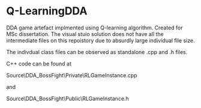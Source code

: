 # Q-LearningDDA
DDA game artefact implmented using Q-learning algorithm. Created for MSc dissertation.
The visual stuio solution does not have all the intermediate files on this repoistory due to absurdly large individual file size.

The indivdual class files can be observed as standalone .cpp and .h files.

C++ code can be found at 

Source\DDA_BossFight\Private\RLGameInstance.cpp 

and 

Source\DDA_BossFight\Public\RLGameInstance.h
